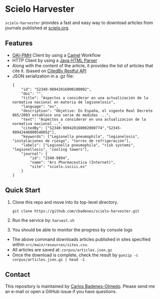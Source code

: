 # Scielo Harvester

`scielo-harvester` provides a fast and easy way to download articles from journals published at [scielo.org](http://scielo.org).

## Features
- [OAI-PMH](https://www.openarchives.org/pmh/) Client by using a [Camel](https://github.com/cbadenes/camel-oaipmh) Workflow
- HTTP Client by using a [Java HTML Parser](https://jsoup.org)
- Along with the content of the article, it provides the list of articles that cite it. (based on [CitedBy Restful API](http://docs.scielo.org/projects/citedby)
- JSON serialization in a .gz file:
    ```
	{
    	"id": "S2340-98942016000100002",
    	"doi": "",
    	"title": "Aspectos a considerar en una actualización de la normativa nacional en materia de legionelosis",
    	"language": "es",
    	"description": "Objetivo: En España, el vigente Real Decreto 865/2003 establece una serie de medidas ...",
    	"text": "Aspectos a considerar en una actualizacion de la normativa nacional ..",
    	"citedBy": ["S2340-989420160002000774","S2345-98942446000540052"],
    	"keywords": ["Legionella pneumophila", "legionelosis", "instalaciones de riesgo", "torres de refrigeración"],
    	"labels": ["Legionella pneumophila", "risk systems", "legionellosis", "cooling towers"],
    	"journal": {
    		"id": "2340-9894",
    		"name": "Ars Pharmaceutica (Internet)",
    		"site": "scielo.isciii.es"
    	}
    }
	```

## Quick Start 
1. Clone this repo and move into its top-level directory.

	```
	git clone https://github.com/cbadenes/scielo-harvester.git
	```
1. Run the service by: `harvest.sh`
1. You should be able to monitor the progress by console logs

- The above command downloads articles published in sites specified within `src/main/resources/sites.csv`.
- All articles are saved at: `corpus/articles.json.gz` 
- Once the download is complete, check the result by `gunzip -c corpus/articles.json.gz | head -1`


## Contact
This repository is maintained by [Carlos Badenes-Olmedo](mailto:cbadenes@gmail.com). Please send me an e-mail or open a GitHub issue if you have questions. 


